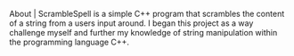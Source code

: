 About | 
ScrambleSpell is a simple C++ program that scrambles the content of a string from a users input around. I began this project as a way challenge myself and further my knowledge of string manipulation within the programming language C++.
